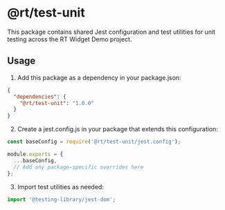 # @rt/test-unit

This package contains shared Jest configuration and test utilities for unit testing across the RT Widget Demo project.

## Usage

1. Add this package as a dependency in your package.json:
```json
{
  "dependencies": {
    "@rt/test-unit": "1.0.0"
  }
}
```

2. Create a jest.config.js in your package that extends this configuration:
```javascript
const baseConfig = require('@rt/test-unit/jest.config');

module.exports = {
  ...baseConfig,
  // Add any package-specific overrides here
};
```

3. Import test utilities as needed:
```typescript
import '@testing-library/jest-dom';
``` 